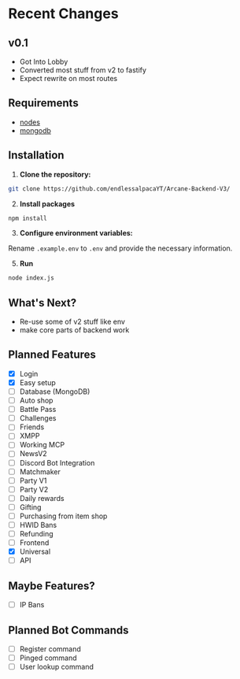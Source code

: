 # Recent Changes
## v0.1
- Got Into Lobby
- Converted most stuff from v2 to fastify
- Expect rewrite on most routes

## Requirements
- [nodes](https://nodejs.org/en)
- [mongodb](https://www.mongodb.com/)

## Installation

1. **Clone the repository:**

```bash
git clone https://github.com/endlessalpacaYT/Arcane-Backend-V3/
```

2. **Install packages**

```bash
npm install
```

3. **Configure environment variables:**

Rename `.example.env` to `.env` and provide the necessary information.

5. **Run**

```bash
node index.js
```

## What's Next?

- Re-use some of v2 stuff like env
- make core parts of backend work

## Planned Features

- [x] Login
- [x] Easy setup
- [ ] Database (MongoDB)
- [ ] Auto shop
- [ ] Battle Pass
- [ ] Challenges
- [ ] Friends
- [ ] XMPP
- [ ] Working MCP
- [ ] NewsV2
- [ ] Discord Bot Integration
- [ ] Matchmaker 
- [ ] Party V1
- [ ] Party V2
- [ ] Daily rewards
- [ ] Gifting
- [ ] Purchasing from item shop
- [ ] HWID Bans
- [ ] Refunding
- [ ] Frontend
- [x] Universal
- [ ] API

## Maybe Features?

- [ ] IP Bans

## Planned Bot Commands

- [ ] Register command
- [ ] Pinged command
- [ ] User lookup command